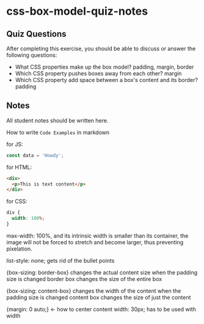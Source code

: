 # css-box-model-quiz-notes

## Quiz Questions

After completing this exercise, you should be able to discuss or answer the following questions:

- What CSS properties make up the box model?
  padding, margin, border
- Which CSS property pushes boxes away from each other?
  margin
- Which CSS property add space between a box's content and its border?
  padding

## Notes

All student notes should be written here.

How to write `Code Examples` in markdown

for JS:

```javascript
const data = 'Howdy';
```

for HTML:

```html
<div>
  <p>This is text content</p>
</div>
```

for CSS:

```css
div {
  width: 100%;
}
```

max-width: 100%, and its intrinsic width is smaller than its container, the image will not be forced to stretch and become larger, thus preventing pixelation.

list-style: none; gets rid of the bullet points

{box-sizing: border-box} changes the actual content size when the padding size is changed
border box changes the size of the entire box

{box-sizing: content-box} changes the width of the content when the padding size is changed
content box changes the size of just the content

{margin: 0 auto;} <- how to center content
width: 30px; has to be used with width
